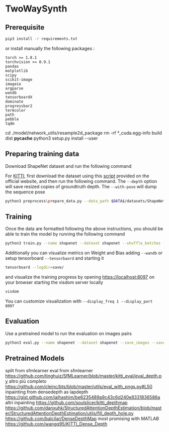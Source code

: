 # TwoWaySynth 

## Prerequisite

```bash
pip3 install -r requirements.txt
```

or install manually the following packages :

```
torch >= 1.8.1
torchvision >= 0.9.1
pandas
matplotlib
scipy
scikit-image
imageio
argparse
wandb
tensorboardX
dominate
progressbar2
termcolor
path
pebble
tqdm
```

cd ./model/network_utils/resample2d_package
rm -rf *_cuda.egg-info build dist __pycache__
python3 setup.py install --user


## Preparing training data
Download ShapeNet dataset and run the following command

For [KITTI](http://www.cvlibs.net/datasets/kitti/raw_data.php), first download the dataset using this [script](http://www.cvlibs.net/download.php?file=raw_data_downloader.zip) provided on the official website, and then run the following command. The `--depth` option will save resized copies of groundtruth depth. The `--with-pose` will dump the sequence pose
```bash
python3 preprocess\prepare_data.py --data_path $DATA$/datasets/ShapeNet --dataset shapenet --dataset_format shapenet --height 256 --width 256 --dump_root $DATA$/datasets/ShapeNet_formatted --num_threads 1 --depth sparse --with_pose
```

## Training
Once the data are formatted following the above instructions, you should be able to train the model by running the following command
```bash
python3 train.py --name shapenet --dataset shapenet --shuffle_batches --validate --data_path $DATA$/datasets/ShapeNet_formatted --depth sparse --train_file ./datasets/shapenet_chair_split/id_train.txt --test_file ./datasets/shapenet_chair_split/id_test.txt
```
Additionally you can visualize metrics on Weight and Bias adding `--wandb` or setup tensorboard `--tensorbaord` and starting it
```bash
tensorboard --logdir=save/
```
and visualize the training progress by opening [https://localhost:8097](https://localhost:8097) on your browser starting the visdom server locally
```bash
visdom
```
You can customize visualization with  `--display_freq 1 --display_port 8097`

## Evaluation
Use a pretrained model to run the evaluation on images pairs 
```bash
python3 eval.py --name shapenet --dataset shapenet --save_images --save_path ./save --models_path ./save/shapenet --data_path $DATA$/datasets/ShapeNet_formatted --test_file ./datasets/shapenet_chair_split/eval_pairs_40.txt --model_epoch 30
```
## Pretrained Models

[//]: # ([Chairs]&#40;https://drive.google.com/drive/folders/&#41;)
[//]: # ([Cars]&#40;https://drive.google.com/drive/folders/&#41;)


split from sfmlearner
eval from sfmlearner
https://github.com/tinghuiz/SfMLearner/blob/master/kitti_eval/eval_depth.py
altro più completo
https://github.com/cleinc/bts/blob/master/utils/eval_with_pngs.py#L50
inpainting from densedepth as lapdepth
https://gist.github.com/ialhashim/be6235489a9c43c6d240e8331836586a
altri inpainting
https://github.com/soulslicer/kitti_depthmap
https://github.com/danxuhk/StructuredAttentionDepthEstimation/blob/master/StructuredAttentionDepthEstimation/utils/fill_depth_hole.py
https://github.com/balcilar/DenseDepthMap
most promising with MATLAB
https://github.com/wangq95/KITTI_Dense_Depth
